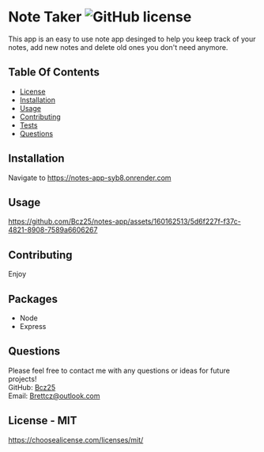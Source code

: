 # Note Taker ![GitHub license](https://img.shields.io/github/license/Naereen/StrapDown.js.svg)
This app is an easy to use note app desinged to help you keep track of your notes, add new notes and delete old ones you don't need anymore. 

## Table Of Contents
* [License](#license)   
* [Installation](#install)
* [Usage](#use)
* [Contributing](#contributing)
* [Tests](#test)
* [Questions](#questions)

<a name="install"></a>
## Installation
Navigate to https://notes-app-syb8.onrender.com

<a name="use"></a>
## Usage
https://github.com/Bcz25/notes-app/assets/160162513/5d6f227f-f37c-4821-8908-7589a6606267

<a name="contributing"></a>
## Contributing
Enjoy

<a name="test"></a>
## Packages
* Node
* Express

<a name="questions"></a>
## Questions
Please feel free to contact me with any questions or ideas for future projects!<br>
GitHub: [Bcz25](https://github.com/Bcz25)<br>
Email: Brettcz@outlook.com

<a name="license"></a>
## License - MIT
https://choosealicense.com/licenses/mit/
